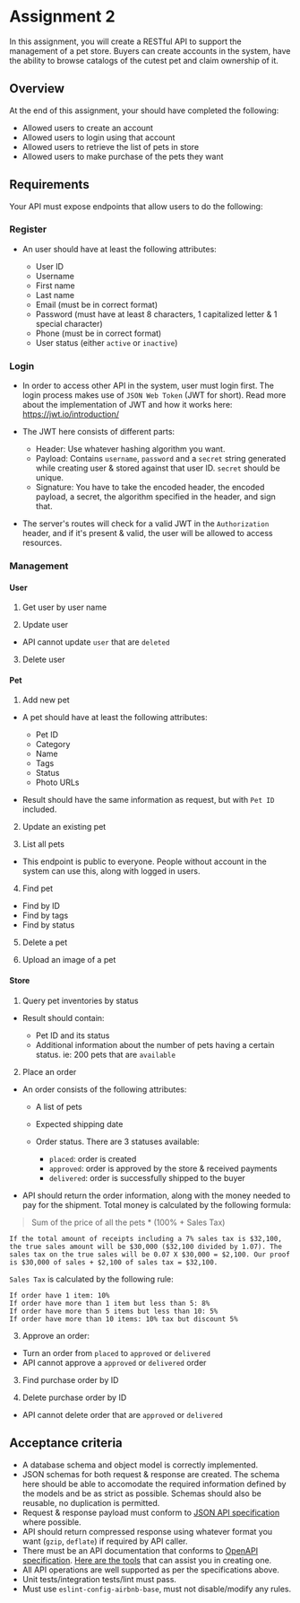 # Assignment 2

In this assignment, you will create a RESTful API to support the management of a pet store. Buyers can create accounts in the system, have the ability to browse catalogs of the cutest pet and claim ownership of it.

## Overview

At the end of this assignment, your should have completed the following:

- Allowed users to create an account
- Allowed users to login using that account
- Allowed users to retrieve the list of pets in store
- Allowed users to make purchase of the pets they want

## Requirements

Your API must expose endpoints that allow users to do the following:

### Register

- An user should have at least the following attributes:

  - User ID
  - Username
  - First name
  - Last name
  - Email (must be in correct format)
  - Password (must have at least 8 characters, 1 capitalized letter & 1 special character)
  - Phone (must be in correct format)
  - User status (either `active` or `inactive`)

### Login

- In order to access other API in the system, user must login first. The login process makes use of `JSON Web Token` (JWT for short). Read more about the implementation of JWT and how it works here: https://jwt.io/introduction/
- The JWT here consists of different parts:

  - Header: Use whatever hashing algorithm you want.
  - Payload: Contains `username`, `password` and a `secret` string generated while creating user & stored against that user ID. `secret` should be unique.
  - Signature: You have to take the encoded header, the encoded payload, a secret, the algorithm specified in the header, and sign that.

- The server's routes will check for a valid JWT in the `Authorization` header, and if it's present & valid, the user will be allowed to access resources.

### Management

#### User

1. Get user by user name

2. Update user

- API cannot update `user` that are `deleted`

3. Delete user

#### Pet

1. Add new pet

- A pet should have at least the following attributes:

  - Pet ID
  - Category
  - Name
  - Tags
  - Status
  - Photo URLs

- Result should have the same information as request, but with `Pet ID` included.

2. Update an existing pet

3. List all pets

- This endpoint is public to everyone. People without account in the system can use this, along with logged in users.

4. Find pet

- Find by ID
- Find by tags
- Find by status

5. Delete a pet

6. Upload an image of a pet

#### Store

1. Query pet inventories by status

- Result should contain:

  - Pet ID and its status
  - Additional information about the number of pets having a certain status. ie: 200 pets that are `available`

2. Place an order

- An order consists of the following attributes:

  - A list of pets
  - Expected shipping date
  - Order status. There are 3 statuses available:

    + `placed`: order is created
    + `approved`: order is approved by the store & received payments
    + `delivered`: order is successfully shipped to the buyer

- API should return the order information, along with the money needed to pay for the shipment. Total money is calculated by the following formula:

> Sum of the price of all the pets * (100% + Sales Tax)

```text
If the total amount of receipts including a 7% sales tax is $32,100, the true sales amount will be $30,000 ($32,100 divided by 1.07). The sales tax on the true sales will be 0.07 X $30,000 = $2,100. Our proof is $30,000 of sales + $2,100 of sales tax = $32,100.
```

`Sales Tax` is calculated by the following rule:

```text
If order have 1 item: 10%
If order have more than 1 item but less than 5: 8%
If order have more than 5 items but less than 10: 5%
If order have more than 10 items: 10% tax but discount 5%
```

3. Approve an order:

- Turn an order from `placed` to `approved` or `delivered`
- API cannot approve a `approved` or `delivered` order

3. Find purchase order by ID

4. Delete purchase order by ID

- API cannot delete order that are `approved` or `delivered`

## Acceptance criteria

- A database schema and object model is correctly implemented.
- JSON schemas for both request & response are created. The schema here should be able to accomodate the required information defined by the models and be as strict as possible. Schemas should also be reusable, no duplication is permitted.
- Request & response payload must conform to [JSON API specification](http://jsonapi.org/) where possible.
- API should return compressed response using whatever format you want (`gzip`, `deflate`) if required by API caller.
- There must be an API documentation that conforms to [OpenAPI specification](https://github.com/OAI/OpenAPI-Specification). [Here are the tools](https://github.com/OAI/OpenAPI-Specification/blob/master/IMPLEMENTATIONS.md) that can assist you in creating one.
- All API operations are well supported as per the specifications above.
- Unit tests/integration tests/lint must pass.
- Must use `eslint-config-airbnb-base`, must not disable/modify any rules.